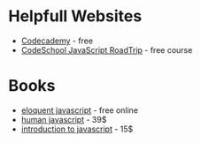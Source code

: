 # Helpfull Websites

- [Codecademy](http://www.codecademy.com/) - free
- [CodeSchool JavaScript RoadTrip](https://www.codeschool.com/courses/javascript-road-trip-part-1) - free course

# Books
- [eloquent javascript](http://eloquentjavascript.net/) - free online
- [human javascript](http://humanjavascript.com/) - 39$
- [introduction to javascript](https://gumroad.com/l/learnjs01) - 15$

